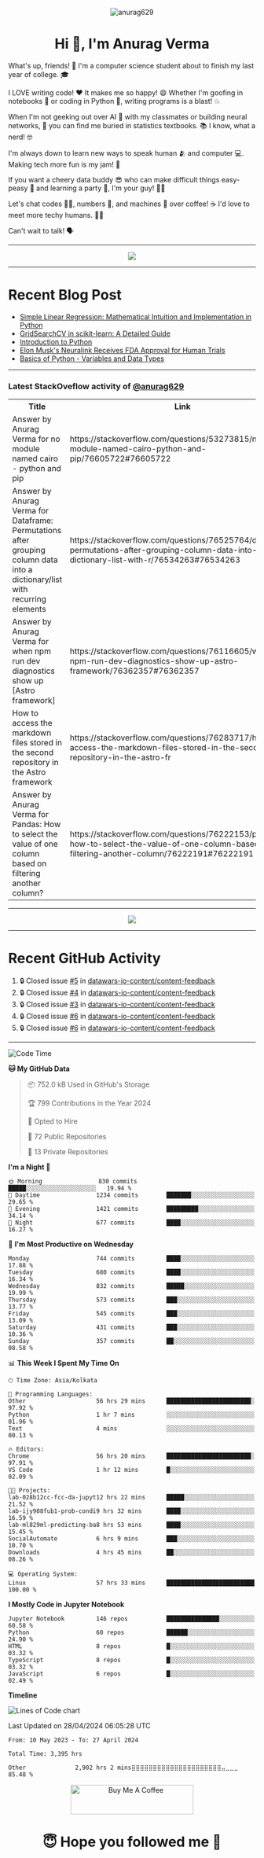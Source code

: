 

<p align="center"> <img src="https://komarev.com/ghpvc/?username=anurag629&label=Profile%20views&color=0e75b6&style=flat" alt="anurag629" /> </p>

<h1 align="center">Hi 👋, I'm Anurag Verma</h1>

What's up, friends! 👋 I'm a computer science student about to finish my last year of college. 🎓

I LOVE writing code! ❤️ It makes me so happy! 😄 Whether I'm goofing in notebooks 📓 or coding in Python 🐍, writing programs is a blast! 💥

When I'm not geeking out over AI 🤖 with my classmates or building neural networks, 🧠 you can find me buried in statistics textbooks. 📚 I know, what a nerd! 🤓

I'm always down to learn new ways to speak human 🫂 and computer 💻. Making tech more fun is my jam! 🍇

If you want a cheery data buddy 😎 who can make difficult things easy-peasy 🥝 and learning a party 🎉, I'm your guy! 🙋‍♂️

Let's chat codes 👨‍💻, numbers 🧮, and machines 🤖 over coffee! ☕ I'd love to meet more techy humans. 💁‍♂️

Can't wait to talk! 🗣️

---

<p align="center">
  <img src="https://spotify-github-profile.vercel.app/api/view.svg?uid=mwvywke3fo2gajpenodnmobfh&cover_image=true&theme=default&show_offline=false&background_color=121212&interchange=false&bar_color=53b14f&bar_color_cover=true">
</p>

---

# Recent Blog Post

<!-- BLOG-POST-LIST:START -->
- [Simple Linear Regression: Mathematical Intuition and Implementation in Python](https://codercops.tech/blog/machine-learning-algorithms/simple-linear-regression-mathematical-intuation)
- [GridSearchCV in scikit-learn: A Detailed Guide](https://codercops.tech/blog/gridsearchcv-in-scikit-learn-a-detailed-guide)
- [Introduction to Python](https://codercops.tech/blog/python-tutorial/introduction-to-python)
- [Elon Musk&#39;s Neuralink Receives FDA Approval for Human Trials](https://codercops.tech/blog/elon-musks-neuralink-receives-fda-approval-for-human-trials)
- [Basics of Python - Variables and Data Types](https://codercops.tech/blog/python-basics-of-python-variables-and-data-types)
<!-- BLOG-POST-LIST:END -->

---

### Latest StackOveflow activity of [@anurag629](https://github.com/anurag629)
<table>
  <tr><th>Title</th><th>Link</th></tr>
  <!-- STACKOVERFLOW:START --><tr><td>Answer by Anurag Verma for no module named cairo - python and pip</td><td>https://stackoverflow.com/questions/53273815/no-module-named-cairo-python-and-pip/76605722#76605722</td></tr><tr><td>Answer by Anurag Verma for Dataframe: Permutations after grouping column data into a dictionary/list with recurring elements</td><td>https://stackoverflow.com/questions/76525764/dataframe-permutations-after-grouping-column-data-into-a-dictionary-list-with-r/76534263#76534263</td></tr><tr><td>Answer by Anurag Verma for when npm run dev diagnostics show up [Astro framework]</td><td>https://stackoverflow.com/questions/76116605/when-npm-run-dev-diagnostics-show-up-astro-framework/76362357#76362357</td></tr><tr><td>How to access the markdown files stored in the second repository in the Astro framework</td><td>https://stackoverflow.com/questions/76283717/how-to-access-the-markdown-files-stored-in-the-second-repository-in-the-astro-fr</td></tr><tr><td>Answer by Anurag Verma for Pandas: How to select the value of one column based on filtering another column?</td><td>https://stackoverflow.com/questions/76222153/pandas-how-to-select-the-value-of-one-column-based-on-filtering-another-column/76222191#76222191</td></tr><!-- STACKOVERFLOW:END -->
</table>

---

<p align="center">
  <img alig src="https://github-profile-trophy.vercel.app/?username=anurag629&theme=onedark&column=-1" />
</p>

---

# Recent GitHub Activity
<!--START_SECTION:activity-->
1. 🔒 Closed issue [#5](https://github.com/datawars-io-content/content-feedback/issues/5) in [datawars-io-content/content-feedback](https://github.com/datawars-io-content/content-feedback)
2. 🔒 Closed issue [#4](https://github.com/datawars-io-content/content-feedback/issues/4) in [datawars-io-content/content-feedback](https://github.com/datawars-io-content/content-feedback)
3. 🔒 Closed issue [#3](https://github.com/datawars-io-content/content-feedback/issues/3) in [datawars-io-content/content-feedback](https://github.com/datawars-io-content/content-feedback)
4. 🔒 Closed issue [#6](https://github.com/datawars-io-content/content-feedback/issues/6) in [datawars-io-content/content-feedback](https://github.com/datawars-io-content/content-feedback)
5. 🔒 Closed issue [#6](https://github.com/datawars-io-content/content-feedback/issues/6) in [datawars-io-content/content-feedback](https://github.com/datawars-io-content/content-feedback)
<!--END_SECTION:activity-->

---

<!--START_SECTION:waka-->
![Code Time](http://img.shields.io/badge/Code%20Time-3%2C395%20hrs%2040%20mins-blue)

**🐱 My GitHub Data** 

> 📦 752.0 kB Used in GitHub's Storage 
 > 
> 🏆 799 Contributions in the Year 2024
 > 
> 💼 Opted to Hire
 > 
> 📜 72 Public Repositories 
 > 
> 🔑 13 Private Repositories 
 > 
**I'm a Night 🦉** 

```text
🌞 Morning                830 commits         █████░░░░░░░░░░░░░░░░░░░░   19.94 % 
🌆 Daytime                1234 commits        ███████░░░░░░░░░░░░░░░░░░   29.65 % 
🌃 Evening                1421 commits        █████████░░░░░░░░░░░░░░░░   34.14 % 
🌙 Night                  677 commits         ████░░░░░░░░░░░░░░░░░░░░░   16.27 % 
```
📅 **I'm Most Productive on Wednesday** 

```text
Monday                   744 commits         ████░░░░░░░░░░░░░░░░░░░░░   17.88 % 
Tuesday                  680 commits         ████░░░░░░░░░░░░░░░░░░░░░   16.34 % 
Wednesday                832 commits         █████░░░░░░░░░░░░░░░░░░░░   19.99 % 
Thursday                 573 commits         ███░░░░░░░░░░░░░░░░░░░░░░   13.77 % 
Friday                   545 commits         ███░░░░░░░░░░░░░░░░░░░░░░   13.09 % 
Saturday                 431 commits         ███░░░░░░░░░░░░░░░░░░░░░░   10.36 % 
Sunday                   357 commits         ██░░░░░░░░░░░░░░░░░░░░░░░   08.58 % 
```


📊 **This Week I Spent My Time On** 

```text
🕑︎ Time Zone: Asia/Kolkata

💬 Programming Languages: 
Other                    56 hrs 29 mins      ████████████████████████░   97.92 % 
Python                   1 hr 7 mins         ░░░░░░░░░░░░░░░░░░░░░░░░░   01.96 % 
Text                     4 mins              ░░░░░░░░░░░░░░░░░░░░░░░░░   00.13 % 

🔥 Editors: 
Chrome                   56 hrs 20 mins      ████████████████████████░   97.91 % 
VS Code                  1 hr 12 mins        █░░░░░░░░░░░░░░░░░░░░░░░░   02.09 % 

🐱‍💻 Projects: 
lab-028b12cc-fcc-da-jupyt12 hrs 22 mins      █████░░░░░░░░░░░░░░░░░░░░   21.52 % 
lab-ijy908fub1-prob-condi9 hrs 32 mins       ████░░░░░░░░░░░░░░░░░░░░░   16.59 % 
lab-ml829ml-predicting-ba8 hrs 53 mins       ████░░░░░░░░░░░░░░░░░░░░░   15.45 % 
SocialAutomate           6 hrs 9 mins        ███░░░░░░░░░░░░░░░░░░░░░░   10.70 % 
Downloads                4 hrs 45 mins       ██░░░░░░░░░░░░░░░░░░░░░░░   08.26 % 

💻 Operating System: 
Linux                    57 hrs 33 mins      █████████████████████████   100.00 % 
```

**I Mostly Code in Jupyter Notebook** 

```text
Jupyter Notebook         146 repos           ███████████████░░░░░░░░░░   60.58 % 
Python                   60 repos            ██████░░░░░░░░░░░░░░░░░░░   24.90 % 
HTML                     8 repos             █░░░░░░░░░░░░░░░░░░░░░░░░   03.32 % 
TypeScript               8 repos             █░░░░░░░░░░░░░░░░░░░░░░░░   03.32 % 
JavaScript               6 repos             █░░░░░░░░░░░░░░░░░░░░░░░░   02.49 % 
```



**Timeline**

![Lines of Code chart](https://raw.githubusercontent.com/anurag629/anurag629/main/assets/bar_graph.png)


 Last Updated on 28/04/2024 06:05:28 UTC
<!--END_SECTION:waka-->

<!--START_SECTION:waka-simple-->

```text
From: 10 May 2023 - To: 27 April 2024

Total Time: 3,395 hrs

Other              2,902 hrs 2 mins⣿⣿⣿⣿⣿⣿⣿⣿⣿⣿⣿⣿⣿⣿⣿⣿⣿⣿⣿⣿⣿⣤⣀⣀⣀   85.48 %
```

<!--END_SECTION:waka-simple-->

<p align="center"> 
<a href="https://www.buymeacoffee.com/anurag629" target="_blank"><img src="https://cdn.buymeacoffee.com/buttons/default-orange.png" alt="Buy Me A Coffee" height="60" width="250"></a>
</p>


<h1 align="center"> 😇 Hope you followed me 🥰  </h1>
